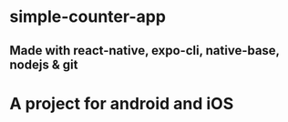 # simple-counter-app
## Made with react-native, expo-cli, native-base, nodejs & git
# A project for android and iOS
